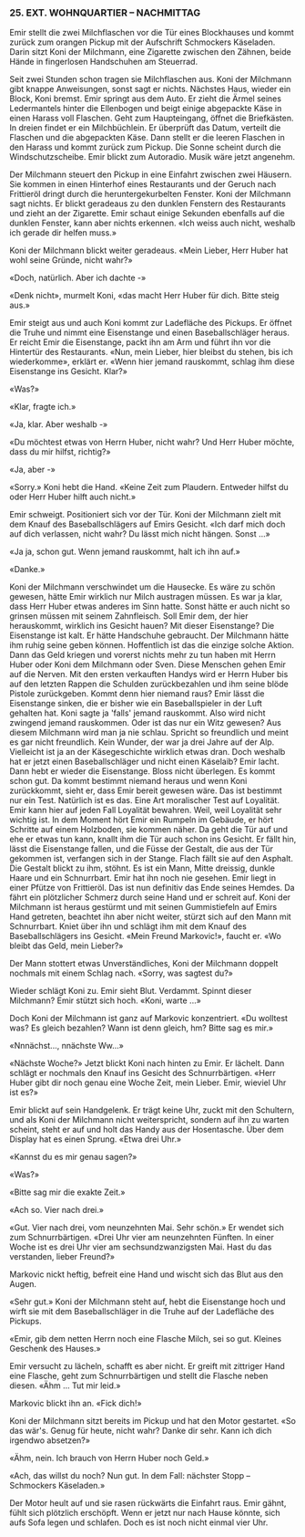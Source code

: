 ### 25. EXT. WOHNQUARTIER – NACHMITTAG

Emir stellt die zwei Milchflaschen vor die Tür eines Blockhauses und kommt zurück zum orangen Pickup mit der Aufschrift Schmockers Käseladen. Darin sitzt Koni der Milchmann, eine Zigarette zwischen den Zähnen, beide Hände in fingerlosen Handschuhen am Steuerrad.

Seit zwei Stunden schon tragen sie Milchflaschen aus. Koni der Milchmann gibt knappe Anweisungen, sonst sagt er nichts. Nächstes Haus, wieder ein Block, Koni bremst. Emir springt aus dem Auto. Er zieht die Ärmel seines Ledermantels hinter die Ellenbogen und beigt einige abgepackte Käse in einen Harass voll Flaschen. Geht zum Haupteingang, öffnet die Briefkästen. In dreien findet er ein Milchbüchlein. Er überprüft das Datum, verteilt die Flaschen und die abgepackten Käse. Dann stellt er die leeren Flaschen in den Harass und kommt zurück zum Pickup. Die Sonne scheint durch die Windschutzscheibe. Emir blickt zum Autoradio. Musik wäre jetzt angenehm.

Der Milchmann steuert den Pickup in eine Einfahrt zwischen zwei Häusern. Sie kommen in einen Hinterhof eines Restaurants und der Geruch nach Frittieröl dringt durch die heruntergekurbelten Fenster. Koni der Milchmann sagt nichts. Er blickt geradeaus zu den dunklen Fenstern des Restaurants und zieht an der Zigarette. Emir schaut einige Sekunden ebenfalls auf die dunklen Fenster, kann aber nichts erkennen. «Ich weiss auch nicht, weshalb ich gerade dir helfen muss.»

Koni der Milchmann blickt weiter geradeaus. «Mein Lieber, Herr Huber hat wohl seine Gründe, nicht wahr?»

«Doch, natürlich. Aber ich dachte -»

«Denk nicht», murmelt Koni, «das macht Herr Huber für dich. Bitte steig aus.»

Emir steigt aus und auch Koni kommt zur Ladefläche des Pickups. Er öffnet die Truhe und nimmt eine Eisenstange und einen Baseballschläger heraus. Er reicht Emir die Eisenstange, packt ihn am Arm und führt ihn vor die Hintertür des Restaurants. «Nun, mein Lieber, hier bleibst du stehen, bis ich wiederkomme», erklärt er. «Wenn hier jemand rauskommt, schlag ihm diese Eisenstange ins Gesicht. Klar?»

«Was?»

«Klar, fragte ich.»

«Ja, klar. Aber weshalb -»

«Du möchtest etwas von Herrn Huber, nicht wahr? Und Herr Huber möchte, dass du mir hilfst, richtig?»

«Ja, aber -»

«Sorry.» Koni hebt die Hand. «Keine Zeit zum Plaudern. Entweder hilfst du oder Herr Huber hilft auch nicht.»

Emir schweigt. Positioniert sich vor der Tür. Koni der Milchmann zielt mit dem Knauf des Baseballschlägers auf Emirs Gesicht. «Ich darf mich doch auf dich verlassen, nicht wahr? Du lässt mich nicht hängen. Sonst ...»

«Ja ja, schon gut. Wenn jemand rauskommt, halt ich ihn auf.»

«Danke.»

Koni der Milchmann verschwindet um die Hausecke. Es wäre zu schön gewesen, hätte Emir wirklich nur Milch austragen müssen. Es war ja klar, dass Herr Huber etwas anderes im Sinn hatte. Sonst hätte er auch nicht so grinsen müssen mit seinem Zahnfleisch. Soll Emir dem, der hier herauskommt, wirklich ins Gesicht hauen? Mit dieser Eisenstange? Die Eisenstange ist kalt. Er hätte Handschuhe gebraucht. Der Milchmann hätte ihm ruhig seine geben können. Hoffentlich ist das die einzige solche Aktion. Dann das Geld kriegen und vorerst nichts mehr zu tun haben mit Herrn Huber oder Koni dem Milchmann oder Sven. Diese Menschen gehen Emir auf die Nerven. Mit den ersten verkauften Handys wird er Herrn Huber bis auf den letzten Rappen die Schulden zurückbezahlen und ihm seine blöde Pistole zurückgeben. Kommt denn hier niemand raus? Emir lässt die Eisenstange sinken, die er bisher wie ein Baseballspieler in der Luft gehalten hat. Koni sagte ja 'falls' jemand rauskommt. Also wird nicht zwingend jemand rauskommen. Oder ist das nur ein Witz gewesen? Aus diesem Milchmann wird man ja nie schlau. Spricht so freundlich und meint es gar nicht freundlich. Kein Wunder, der war ja drei Jahre auf der Alp. Vielleicht ist ja an der Käsegeschichte wirklich etwas dran. Doch weshalb hat er jetzt einen Baseballschläger und nicht einen Käselaib? Emir lacht. Dann hebt er wieder die Eisenstange. Bloss nicht überlegen. Es kommt schon gut. Da kommt bestimmt niemand heraus und wenn Koni zurückkommt, sieht er, dass Emir bereit gewesen wäre. Das ist bestimmt nur ein Test. Natürlich ist es das. Eine Art moralischer Test auf Loyalität. Emir kann hier auf jeden Fall Loyalität bewahren. Weil, weil Loyalität sehr wichtig ist. In dem Moment hört Emir ein Rumpeln im Gebäude, er hört Schritte auf einem Holzboden, sie kommen näher. Da geht die Tür auf und ehe er etwas tun kann, knallt ihm die Tür auch schon ins Gesicht. Er fällt hin, lässt die Eisenstange fallen, und die Füsse der Gestalt, die aus der Tür gekommen ist, verfangen sich in der Stange. Flach fällt sie auf den Asphalt. Die Gestalt blickt zu ihm, stöhnt. Es ist ein Mann, Mitte dreissig, dunkle Haare und ein Schnurrbart. Emir hat ihn noch nie gesehen. Emir liegt in einer Pfütze von Frittieröl. Das ist nun definitiv das Ende seines Hemdes. Da fährt ein plötzlicher Schmerz durch seine Hand und er schreit auf. Koni der Milchmann ist heraus gestürmt und mit seinen Gummistiefeln auf Emirs Hand getreten, beachtet ihn aber nicht weiter, stürzt sich auf den Mann mit Schnurrbart. Kniet über ihn und schlägt ihm mit dem Knauf des Baseballschlägers ins Gesicht. «Mein Freund Markovic!», faucht er. «Wo bleibt das Geld, mein Lieber?»

Der Mann stottert etwas Unverständliches, Koni der Milchmann doppelt nochmals mit einem Schlag nach. «Sorry, was sagtest du?»

Wieder schlägt Koni zu. Emir sieht Blut. Verdammt. Spinnt dieser Milchmann? Emir stützt sich hoch. «Koni, warte ...»

Doch Koni der Milchmann ist ganz auf Markovic konzentriert. «Du wolltest was? Es gleich bezahlen? Wann ist denn gleich, hm? Bitte sag es mir.»

«Nnnächst..., nnächste Ww...»

«Nächste Woche?» Jetzt blickt Koni nach hinten zu Emir. Er lächelt. Dann schlägt er nochmals den Knauf ins Gesicht des Schnurrbärtigen. «Herr Huber gibt dir noch genau eine Woche Zeit, mein Lieber. Emir, wieviel Uhr ist es?»

Emir blickt auf sein Handgelenk. Er trägt keine Uhr, zuckt mit den Schultern, und als Koni der Milchmann nicht weiterspricht, sondern auf ihn zu warten scheint, steht er auf und holt das Handy aus der Hosentasche. Über dem Display hat es einen Sprung. «Etwa drei Uhr.»

«Kannst du es mir genau sagen?»

«Was?»

«Bitte sag mir die exakte Zeit.»

«Ach so. Vier nach drei.»

«Gut. Vier nach drei, vom neunzehnten Mai. Sehr schön.» Er wendet sich zum Schnurrbärtigen. «Drei Uhr vier am neunzehnten Fünften. In einer Woche ist es drei Uhr vier am sechsundzwanzigsten Mai. Hast du das verstanden, lieber Freund?»

Markovic nickt heftig, befreit eine Hand und wischt sich das Blut aus den Augen.

«Sehr gut.» Koni der Milchmann steht auf, hebt die Eisenstange hoch und wirft sie mit dem Baseballschläger in die Truhe auf der Ladefläche des Pickups.

«Emir, gib dem netten Herrn noch eine Flasche Milch, sei so gut. Kleines Geschenk des Hauses.»

Emir versucht zu lächeln, schafft es aber nicht. Er greift mit zittriger Hand eine Flasche, geht zum Schnurrbärtigen und stellt die Flasche neben diesen. «Ähm ... Tut mir leid.»

Markovic blickt ihn an. «Fick dich!»

Koni der Milchmann sitzt bereits im Pickup und hat den Motor gestartet. «So das wär's. Genug für heute, nicht wahr? Danke dir sehr. Kann ich dich irgendwo absetzen?»

«Ähm, nein. Ich brauch von Herrn Huber noch Geld.»

«Ach, das willst du noch? Nun gut. In dem Fall: nächster Stopp – Schmockers Käseladen.»

Der Motor heult auf und sie rasen rückwärts die Einfahrt raus. Emir gähnt, fühlt sich plötzlich erschöpft. Wenn er jetzt nur nach Hause könnte, sich aufs Sofa legen und schlafen. Doch es ist noch nicht einmal vier Uhr.
